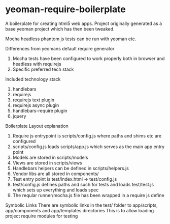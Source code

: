 yeoman-require-boilerplate
==========================

A boilerplate for creating html5 web apps. Project originally generated as a base yeoman project which has then been tweaked.

Mocha headless phantom js tests can be run with yeoman etc. 

Differences from yeomans default require generator

1. Mocha tests have been configured to work properly both in browser and headless with requirejs
2. Specific preferred tech stack

Included technology stack
1. handlebars
2. requirejs
3. requirejs text plugin 
4. requirejs async plugin
5. handlebars-require plugin
6. jquery

Boilerplate Layout explanation
1. Require js entrypoint is scripts/config.js where paths and shims etc are configured
2. scripts/config.js loads scripts/app.js which serves as the main app entry point
3. Models are stored in scripts/models
4. Views are stored in scripts/views
5. Handlebars helpers can be defined in scripts/helpers.js
6. Vendor libs are all stored in components/
7. Test entry point is test/index.html -> test/config.js
8. test/config.js defines paths and such for tests and loads test/test.js which sets up everything and loads spec
9. The reqular runner/mocha.js file has been wrapped in a require js define

Symbolic Links
There are symbolic links in the test/ folder to app/scripts, app/components and app/templates directories
This is to allow loading project require modules for testing